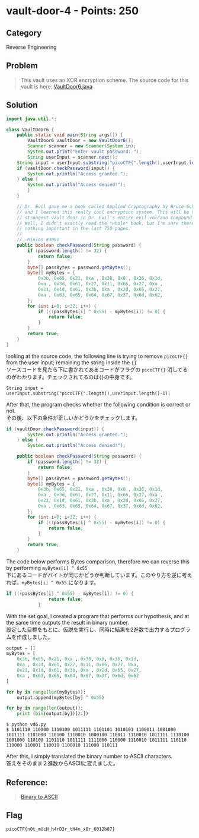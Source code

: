 # vault-door-4 - Points: 250
## Category
Reverse Engineering 
## Problem 
> This vault uses an XOR encryption scheme. The source code for this vault is here: [VaultDoor6.java](https://github.com/s4lm0n-m4k1/picoCTF2019_writeup/blob/master/Reverse%20Engineering/vault-door-6/VaultDoor6.java) 
## Solution 
```java
import java.util.*;

class VaultDoor6 {
    public static void main(String args[]) {
        VaultDoor6 vaultDoor = new VaultDoor6();
        Scanner scanner = new Scanner(System.in);
        System.out.print("Enter vault password: ");
        String userInput = scanner.next();
	String input = userInput.substring("picoCTF{".length(),userInput.length()-1);
	if (vaultDoor.checkPassword(input)) {
	    System.out.println("Access granted.");
	} else {
	    System.out.println("Access denied!");
        }
    }

    // Dr. Evil gave me a book called Applied Cryptography by Bruce Schneier,
    // and I learned this really cool encryption system. This will be the
    // strongest vault door in Dr. Evil's entire evil volcano compound for sure!
    // Well, I didn't exactly read the *whole* book, but I'm sure there's
    // nothing important in the last 750 pages.
    //
    // -Minion #3091
    public boolean checkPassword(String password) {
        if (password.length() != 32) {
            return false;
        }
        byte[] passBytes = password.getBytes();
        byte[] myBytes = {
            0x3b, 0x65, 0x21, 0xa , 0x38, 0x0 , 0x36, 0x1d,
            0xa , 0x3d, 0x61, 0x27, 0x11, 0x66, 0x27, 0xa ,
            0x21, 0x1d, 0x61, 0x3b, 0xa , 0x2d, 0x65, 0x27,
            0xa , 0x63, 0x65, 0x64, 0x67, 0x37, 0x6d, 0x62,
        };
        for (int i=0; i<32; i++) {
            if (((passBytes[i] ^ 0x55) - myBytes[i]) != 0) {
                return false;
            }
        }
        return true;
    }
}

```
looking at the source code, the following line is trying to remove `picoCTF{}` from the user input; remaining the string inside the `{}` \
ソースコードを見たら下に書かれてあるコードがフラグの `picoCTF{}` 消してるのがわかります。チェックされてるのは`{}`の中身です。
```
String input = userInput.substring("picoCTF{".length(),userInput.length()-1);
```
After that, the program checks whether the following condition is correct or not. \
その後、以下の条件が正しいかどうかをチェックします。
```java
if (vaultDoor.checkPassword(input)) {
	    System.out.println("Access granted.");
	} else {
	    System.out.println("Access denied!");
```
```java
    public boolean checkPassword(String password) {
        if (password.length() != 32) {
            return false;
        }
        byte[] passBytes = password.getBytes();
        byte[] myBytes = {
            0x3b, 0x65, 0x21, 0xa , 0x38, 0x0 , 0x36, 0x1d,
            0xa , 0x3d, 0x61, 0x27, 0x11, 0x66, 0x27, 0xa ,
            0x21, 0x1d, 0x61, 0x3b, 0xa , 0x2d, 0x65, 0x27,
            0xa , 0x63, 0x65, 0x64, 0x67, 0x37, 0x6d, 0x62,
        };
        for (int i=0; i<32; i++) {
            if (((passBytes[i] ^ 0x55) - myBytes[i]) != 0) {
                return false;
            }
        }
        return true;
    }
```
The code below performs Bytes comparison, therefore we can reverse this by performing `myBytes[i] ^ 0x55` \
下にあるコードがバイトが同じかどうか判断しています。このやり方を逆に考えれば、`myBytes[i] ^ 0x55` になります。
```java
if (((passBytes[i] ^ 0x55) - myBytes[i]) != 0) {
                return false;
            }
```
With the set goal, I created a program that performs our hypothesis, and at the same time outputs the result in binary number. \
設定した目標をもとに、仮説を実行し、同時に結果を2進数で出力するプログラムを作成しました。
```python
output = []
myBytes = [
    0x3b, 0x65, 0x21, 0xa , 0x38, 0x0, 0x36, 0x1d,
    0xa , 0x3d, 0x61, 0x27, 0x11, 0x66, 0x27, 0xa,
    0x21, 0x1d, 0x61, 0x3b, 0xa , 0x2d, 0x65, 0x27,
    0xa , 0x63, 0x65, 0x64, 0x67, 0x37, 0x6d, 0x62
]

for by in range(len(myBytes)):
    output.append(myBytes[by] ^ 0x55)

for by in range(len(output)):
    print (bin(output[by])[2:])

```
```
$ python vd6.py 
$ 1101110 110000 1110100 1011111 1101101 1010101 1100011 1001000 1011111 1101000 110100 1110010 1000100 110011 1110010 1011111 1110100 1001000 110100 1101110 1011111 1111000 110000 1110010 1011111 110110 110000 110001 110010 1100010 111000 110111
```
After this, I simply translated the binary number to ASCII characters. \
答えをそのまま２進数からASCIIに変えました。
## Reference: 
> [Binary to ASCII](https://www.rapidtables.com/convert/number/binary-to-ascii.html)
## Flag
```
picoCTF{n0t_mUcH_h4rD3r_tH4n_x0r_6012b87}
```
